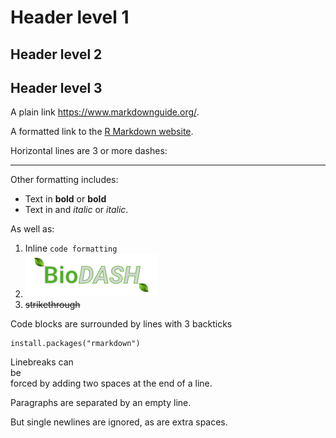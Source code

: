 # Header level 1

## Header level 2

## Header level 3

A plain link <https://www.markdownguide.org/>.

A formatted link to the
[R Markdown website](https://rmarkdown.rstudio.com/).

Horizontal lines are 3 or more dashes:

---

Other formatting includes:

- Text in **bold** or __bold__
- Text in and *italic* or _italic_.

As well as:

1. Inline `code formatting` 
1. ![Optional alt. text](biodash.png) 
99. ~~strikethrough~~

Code blocks are surrounded by lines with 3 backticks
```
install.packages("rmarkdown")
```

Linebreaks can   
be  
forced by adding two spaces at the end of a line.

Paragraphs are separated by an empty line.

But
single
newlines
are
ignored, as are           extra spaces.

